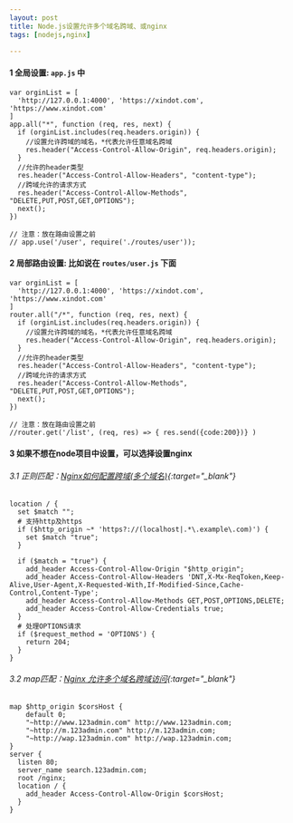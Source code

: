 ```yaml
---
layout: post
title: Node.js设置允许多个域名跨域、或nginx
tags: [nodejs,nginx]

---
```


#### 1 全局设置: `app.js` 中

```
var orginList = [
  'http://127.0.0.1:4000', 'https://xindot.com', 'https://www.xindot.com'
]
app.all("*", function (req, res, next) {
  if (orginList.includes(req.headers.origin)) {
    //设置允许跨域的域名，*代表允许任意域名跨域
    res.header("Access-Control-Allow-Origin", req.headers.origin);
  }
  //允许的header类型
  res.header("Access-Control-Allow-Headers", "content-type");
  //跨域允许的请求方式
  res.header("Access-Control-Allow-Methods", "DELETE,PUT,POST,GET,OPTIONS");
  next();
})

// 注意：放在路由设置之前
// app.use('/user', require('./routes/user'));
```

#### 2 局部路由设置: 比如说在 `routes/user.js` 下面

```
var orginList = [
  'http://127.0.0.1:4000', 'https://xindot.com', 'https://www.xindot.com'
]
router.all("/*", function (req, res, next) {
  if (orginList.includes(req.headers.origin)) {
    //设置允许跨域的域名，*代表允许任意域名跨域
    res.header("Access-Control-Allow-Origin", req.headers.origin);
  }
  //允许的header类型
  res.header("Access-Control-Allow-Headers", "content-type");
  //跨域允许的请求方式
  res.header("Access-Control-Allow-Methods", "DELETE,PUT,POST,GET,OPTIONS");
  next();
})

// 注意：放在路由设置之前
//router.get('/list', (req, res) => { res.send({code:200})} )
```

#### 3 如果不想在node项目中设置，可以选择设置nginx

###### 3.1 正则匹配：*[Nginx如何配置跨域(多个域名)](https://blog.csdn.net/moxiaomomo/article/details/82970004){:target="_blank"}*

```
location / {
  set $match "";
  # 支持http及https
  if ($http_origin ~* 'https?://(localhost|.*\.example\.com)') {
    set $match "true";
  }

  if ($match = "true") {
    add_header Access-Control-Allow-Origin "$http_origin";
    add_header Access-Control-Allow-Headers 'DNT,X-Mx-ReqToken,Keep-Alive,User-Agent,X-Requested-With,If-Modified-Since,Cache-Control,Content-Type';
    add_header Access-Control-Allow-Methods GET,POST,OPTIONS,DELETE;
    add_header Access-Control-Allow-Credentials true;
  }
  # 处理OPTIONS请求
  if ($request_method = 'OPTIONS') {
    return 204;
  }
}
```

###### 3.2 map匹配：*[Nginx 允许多个域名跨域访问](https://www.123admin.com/how-to-enable-cross-origin-requests-cors-on-nginx/){:target="_blank"}*

```
map $http_origin $corsHost {
    default 0;
    "~http://www.123admin.com" http://www.123admin.com;
    "~http://m.123admin.com" http://m.123admin.com;
    "~http://wap.123admin.com" http://wap.123admin.com;
}
server {
  listen 80;
  server_name search.123admin.com;
  root /nginx;
  location / {
    add_header Access-Control-Allow-Origin $corsHost;
  }
}
```
